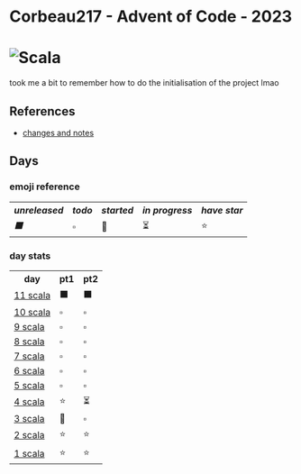 # Corbeau217  - Advent of Code - 2023
# ![Scala](https://img.shields.io/badge/scala-%23DC322F.svg?style=for-the-badge&logo=scala&logoColor=white)

  took me a bit to remember how to do the initialisation of the project lmao

## References
* [changes and notes](./changeandnotes.md)

## Days
### emoji reference

<table>
  
  <tr><th><i>unreleased</i></th><th><i>todo</i></th><th><i>started</i></th><th><i>in progress</i></th><th><i>have star</i></th></tr>
  <tr><td><i>⬛</i></td><td>▫️</td><td>💭</td><td>⏳</td><td>⭐</td></tr>
</table>

### day stats

<table>
  <tr>                    <th>day</th>                                   <th>pt1</th> <th>pt2</th>  </tr>
<!--
  <tr>  <td><a href="./days/day31.md">31 scala</a></td>  <td>⬛</td>  <td>⬛</td>  </tr>
  <tr>  <td><a href="./days/day30.md">30 scala</a></td>  <td>⬛</td>  <td>⬛</td>  </tr>
  <tr>  <td><a href="./days/day29.md">29 scala</a></td>  <td>⬛</td>  <td>⬛</td>  </tr>
  <tr>  <td><a href="./days/day28.md">28 scala</a></td>  <td>⬛</td>  <td>⬛</td>  </tr>
  <tr>  <td><a href="./days/day27.md">27 scala</a></td>  <td>⬛</td>  <td>⬛</td>  </tr>
  <tr>  <td><a href="./days/day26.md">26 scala</a></td>  <td>⬛</td>  <td>⬛</td>  </tr>
  <tr>  <td><a href="./days/day25.md">25 scala</a></td>  <td>⬛</td>  <td>⬛</td>  </tr>
  <tr>  <td><a href="./days/day24.md">24 scala</a></td>  <td>⬛</td>  <td>⬛</td>  </tr>
  <tr>  <td><a href="./days/day23.md">23 scala</a></td>  <td>⬛</td>  <td>⬛</td>  </tr>
  <tr>  <td><a href="./days/day22.md">22 scala</a></td>  <td>⬛</td>  <td>⬛</td>  </tr>
  <tr>  <td><a href="./days/day21.md">21 scala</a></td>  <td>⬛</td>  <td>⬛</td>  </tr>
  <tr>  <td><a href="./days/day20.md">20 scala</a></td>  <td>⬛</td>  <td>⬛</td>  </tr>
  <tr>  <td><a href="./days/day19.md">19 scala</a></td>  <td>⬛</td>  <td>⬛</td>  </tr>
  <tr>  <td><a href="./days/day18.md">18 scala</a></td>  <td>⬛</td>  <td>⬛</td>  </tr>
  <tr>  <td><a href="./days/day17.md">17 scala</a></td>  <td>⬛</td>  <td>⬛</td>  </tr>
  <tr>  <td><a href="./days/day16.md">16 scala</a></td>  <td>⬛</td>  <td>⬛</td>  </tr>
  <tr>  <td><a href="./days/day15.md">15 scala</a></td>  <td>⬛</td>  <td>⬛</td>  </tr>
  <tr>  <td><a href="./days/day14.md">14 scala</a></td>  <td>⬛</td>  <td>⬛</td>  </tr>
  <tr>  <td><a href="./days/day13.md">13 scala</a></td>  <td>⬛</td>  <td>⬛</td>  </tr>
  <tr>  <td><a href="./days/day12.md">12 scala</a></td>  <td>⬛</td>  <td>⬛</td>  </tr>
-->
  <tr>  <td><a href="./days/day11.md">11 scala</a></td>  <td>⬛</td>  <td>⬛</td>  </tr>
  <tr>  <td><a href="./days/day10.md">10 scala</a></td>  <td>▫️</td>  <td>▫️</td>  </tr>
  <tr>    <td><a href="./days/day9.md"> 9 scala</a></td>  <td>▫️</td>  <td>▫️</td>  </tr>
  <tr>    <td><a href="./days/day8.md"> 8 scala</a></td>  <td>▫️</td>  <td>▫️</td>  </tr>
  <tr>    <td><a href="./days/day7.md"> 7 scala</a></td>  <td>▫️</td>  <td>▫️</td>  </tr>
  <tr>    <td><a href="./days/day6.md"> 6 scala</a></td>  <td>▫️</td>  <td>▫️</td>  </tr>
  <tr>    <td><a href="./days/day5.md"> 5 scala</a></td>  <td>▫️</td>  <td>▫️</td>  </tr>
  <tr>    <td><a href="./days/day4.md"> 4 scala</a></td>  <td>⭐</td>  <td>⏳</td>  </tr>
  <tr>    <td><a href="./days/day3.md"> 3 scala</a></td>  <td>💭</td>  <td>▫️</td>  </tr>
  <tr>    <td><a href="./days/day2.md"> 2 scala</a></td>  <td>⭐</td>  <td>⭐</td>  </tr>
  <tr>    <td><a href="./days/day1.md"> 1 scala</a></td>  <td>⭐</td>  <td>⭐</td>  </tr>
</table>


